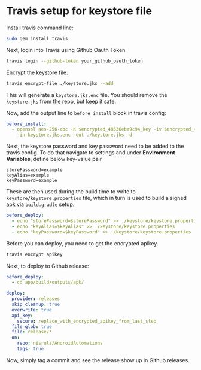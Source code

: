 # Travis setup for keystore file

Install travis command line:

```bash
sudo gem install travis
```

Next, login into Travis using Github Oauth Token

```bash
travis login --github-token your_github_oauth_token
```

Encrypt the keystore file:

```bash
travis encrypt-file ./keystore.jks --add
```

This will generate a `keystore.jks.enc` file. You should remove the `keystore.jks` from the repo, but keep it safe.

Now, add the output line to `before_install` block in travis config:

```yaml
before_install:
  - openssl aes-256-cbc -K $encrypted_48536eba9c94_key -iv $encrypted_48536eba9c94_iv
    -in keystore.jks.enc -out ./keystore.jks -d
```

Next, the keystore password and key password need to be added to the travis config. To do that navigate to settings and under **Environment Variables**, define below key-value pair

```
storePassword=example
keyAlias=example
keyPassword=example
```

These are then used during the build time to write to `keystore/keystore.properties` file, which in turn is used to build a signed apk via `build.gradle` setup.

```yaml
before_deploy:
  - echo "storePassword=$storePassword" >> ./keystore/keystore.properties
  - echo "keyAlias=$keyAlias" >> ./keystore/keystore.properties
  - echo "keyPassword=$keyPassword" >> ./keystore/keystore.properties
```

Before you can deploy, you need to get the encrypted apikey.

```bash
travis encrypt apikey
```

Next, to deploy to Github release:

```yaml
before_deploy:
  - cd app/build/outputs/apk/

deploy:
  provider: releases
  skip_cleanup: true
  overwrite: true
  api_key:
    secure: replace_with_encrypted_apikey_from_last_step
  file_glob: true
  file: release/*
  on:
    repo: nisrulz/AndroidAutomations
    tags: true
```

Now, simply tag a commit and see the release show up in Github releases.